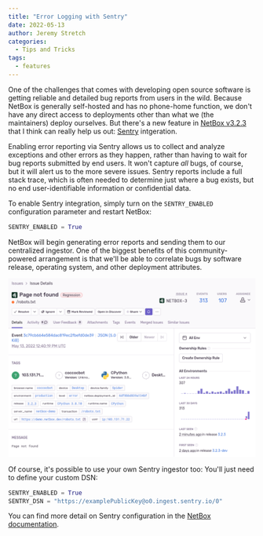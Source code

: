 ```yaml
---
title: "Error Logging with Sentry"
date: 2022-05-13
author: Jeremy Stretch
categories:
  - Tips and Tricks
tags:
  - features
---
```

One of the challenges that comes with developing open source software is getting reliable and detailed bug reports from users in the wild. Because NetBox is generally self-hosted and has no phone-home function, we don't have any direct access to deployments other than what we (the maintainers) deploy ourselves. But there's a new feature in [NetBox v3.2.3](https://github.com/netbox-community/netbox/releases/tag/v3.2.3) that I think can really help us out: [Sentry](https://sentry.io/) intgeration.

Enabling error reporting via Sentry allows us to collect and analyze exceptions and other errors as they happen, rather than having to wait for bug reports submitted by end users. It won't capture _all_ bugs, of course, but it will alert us to the more severe issues. Sentry reports include a full stack trace, which is often needed to determine just where a bug exists, but no end user-identifiable information or confidential data.

To enable Sentry integration, simply turn on the `SENTRY_ENABLED` configuration parameter and restart NetBox:

```python
SENTRY_ENABLED = True
```

NetBox will begin generating error reports and sending them to our centralized ingestor. One of the biggest benefits of this community-powered arrangement is that we'll be able to correlate bugs by software release, operating system, and other deployment attributes.

![An example Sentry error report](/assets/images/posts/sentry-error-report.png)

Of course, it's possible to use your own Sentry ingestor too: You'll just need to define your custom DSN:

```python
SENTRY_ENABLED = True
SENTRY_DSN = "https://examplePublicKey@o0.ingest.sentry.io/0"
```

You can find more detail on Sentry configuration in the [NetBox documentation](https://docs.netbox.dev/en/stable/administration/error-reporting/#sentry).

